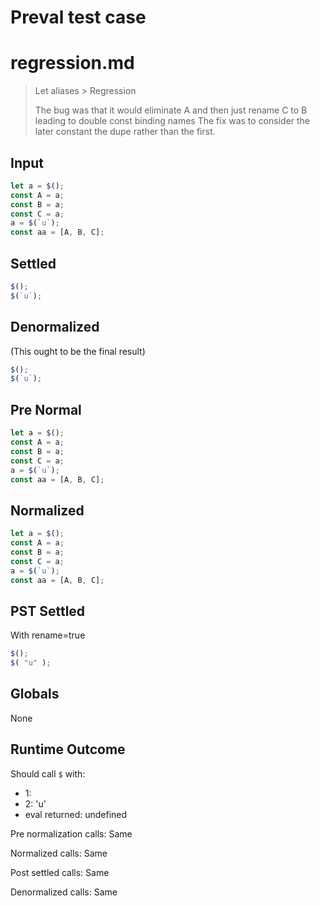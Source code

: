 # Preval test case

# regression.md

> Let aliases > Regression
>
> The bug was that it would eliminate A and then just rename C to B leading to double const binding names
> The fix was to consider the later constant the dupe rather than the first.

## Input

`````js filename=intro
let a = $();
const A = a;
const B = a;
const C = a;
a = $(`u`);
const aa = [A, B, C];
`````

## Settled


`````js filename=intro
$();
$(`u`);
`````

## Denormalized
(This ought to be the final result)

`````js filename=intro
$();
$(`u`);
`````

## Pre Normal


`````js filename=intro
let a = $();
const A = a;
const B = a;
const C = a;
a = $(`u`);
const aa = [A, B, C];
`````

## Normalized


`````js filename=intro
let a = $();
const A = a;
const B = a;
const C = a;
a = $(`u`);
const aa = [A, B, C];
`````

## PST Settled
With rename=true

`````js filename=intro
$();
$( "u" );
`````

## Globals

None

## Runtime Outcome

Should call `$` with:
 - 1: 
 - 2: 'u'
 - eval returned: undefined

Pre normalization calls: Same

Normalized calls: Same

Post settled calls: Same

Denormalized calls: Same
